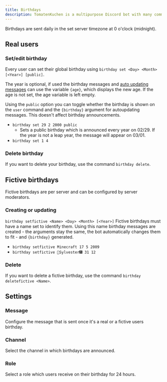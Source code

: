 ```yaml
---
title: Birthdays
description: TomatenKuchen is a multipurpose Discord bot with many common and innovative features for your server. The birthday system allows creating birthday per user and per server. You can also create birthday calendars and customized reminders.
---
```


Birthdays are sent daily in the set server timezone at 0 o'clock (midnight).

## Real users

### Set/edit birthday
Every user can set their global birthday using `birthday set <Day> <Month> [<Year>] [public]`.

The year is optional, if used the birthday messages and [auto updating messages](/autoupdate) can use the variable `{age}`, which displays the new age. If the age is not set, the age variable is left empty.

Using the `public` option you can toggle whether the birthday is shown on the `user` command and the `{birthday}` argument for autoupdating messages.
This doesn't affect birthday announcements.

- `birthday set 29 2 2000 public`
	- Sets a public birthday which is announced every year on 02/29. If the year is not a leap year, the message will appear on 03/01.
- `birthday set 1 4`

### Delete birthday

If you want to delete your birthday, use the command `birthday delete`.

## Fictive birthdays

Fictive birthdays are per server and can be configured by server moderators.

### Creating or updating

`birthday setfictive <Name> <Day> <Month> [<Year>]`
Fictive birthdays must have a name set to identify them. Using this name birthday messages are created - the arguments stay the same, the bot automatically changes them to fit - and `{birthday}` generated.

- `birthday setfictive Minecraft 17 5 2009`
- `birthday setfictive 🎇Sylvester🎆 31 12`

### Delete

If you want to delete a fictive birthday, use the command `birthday deletefictive <Name>`.

## Settings

### Message

Configure the message that is sent once it's a real or a fictive users birthday.

### Channel

Select the channel in which birthdays are announced.

### Role

Select a role which users receive on their birthday for 24 hours.
